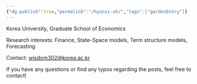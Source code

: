 ```yaml
---
{"dg-publish":true,"permalink":"/hyunzi-oh/","tags":["gardenEntry"]}
---
```



Korea University, Graduate School of Economics

Research interests: Finance, State-Space models, Term structure models, Forecasting

Contact: wisdom302@korea.ac.kr

If you have any questions or find any typos regarding the posts, feel free to contact! 